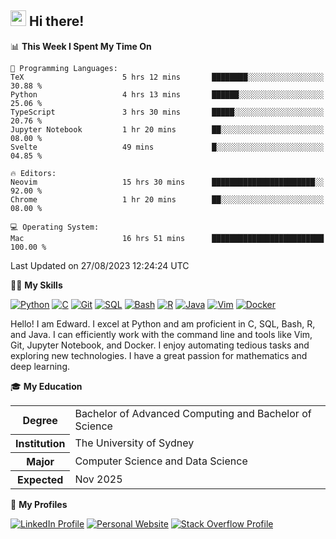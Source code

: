 ## <a href="#"><img src="https://media.giphy.com/media/hvRJCLFzcasrR4ia7z/giphy.gif" width="25px" height="25px"></a> Hi there!

<!--START_SECTION:waka-->
📊 **This Week I Spent My Time On** 

```text
💬 Programming Languages: 
TeX                      5 hrs 12 mins       ████████░░░░░░░░░░░░░░░░░   30.88 % 
Python                   4 hrs 13 mins       ██████░░░░░░░░░░░░░░░░░░░   25.06 % 
TypeScript               3 hrs 30 mins       █████░░░░░░░░░░░░░░░░░░░░   20.76 % 
Jupyter Notebook         1 hr 20 mins        ██░░░░░░░░░░░░░░░░░░░░░░░   08.00 % 
Svelte                   49 mins             █░░░░░░░░░░░░░░░░░░░░░░░░   04.85 % 

🔥 Editors: 
Neovim                   15 hrs 30 mins      ███████████████████████░░   92.00 % 
Chrome                   1 hr 20 mins        ██░░░░░░░░░░░░░░░░░░░░░░░   08.00 % 

💻 Operating System: 
Mac                      16 hrs 51 mins      █████████████████████████   100.00 % 
```


 Last Updated on 27/08/2023 12:24:24 UTC
<!--END_SECTION:waka-->

💪🏻 **My Skills**

[![Python](https://img.shields.io/badge/-Python-yellow?style=flat-square&logo=Python)](#)
[![C     ](https://img.shields.io/badge/-C-blue?style=flat-square&logo=C)](#)
[![Git   ](https://img.shields.io/badge/-Git-grey?style=flat-square&logo=Git)](#)
[![SQL   ](https://img.shields.io/badge/-SQL-grey?style=flat-square&logo=SQLite)](#)
[![Bash  ](https://img.shields.io/badge/-Bash-grey?style=flat-square&logo=GNU-Bash)](#)
[![R     ](https://img.shields.io/badge/-R-grey?style=flat-square&logo=R)](#)
[![Java  ](https://img.shields.io/badge/-Java-grey?style=flat-square&logo=OpenJDK)](#)
[![Vim   ](https://img.shields.io/badge/-Vim-grey?style=flat-square&logo=Vim)](#)
[![Docker](https://img.shields.io/badge/-Docker-grey?style=flat-square&logo=Docker)](#)

Hello! I am Edward. I excel at Python and am proficient in C, SQL, Bash, R, and
Java. I can efficiently work with the command line and tools like Vim, Git,
Jupyter Notebook, and Docker. I enjoy automating tedious tasks and exploring new
technologies. I have a great passion for mathematics and deep learning.

🎓 **My Education**

<table>
<tr>
    <th>Degree</th>
    <td>Bachelor of Advanced Computing and Bachelor of Science</td>
</tr>
<tr>
    <th>Institution</th>
    <td>The University of Sydney</td>
</tr>
<tr>
    <th>Major</th>
    <td>Computer Science and Data Science</td>
</tr>
<tr>
    <th>Expected</th>
    <td>Nov 2025</td>
</tr>
</table>

🔗 **My Profiles**

[![LinkedIn Profile](https://img.shields.io/badge/-LinkedIn-blue?style=social&logo=LinkedIn)](https://www.linkedin.com/in/edward-ji)
[![Personal Website](https://img.shields.io/badge/-Personal%20Website-blue?style=social&logo=Bootstrap)](https://edwardji.dev)
[![Stack Overflow Profile](https://img.shields.io/badge/-Stack%20Overflow-blue?style=social&logo=StackOverflow)](https://stackoverflow.com/users/11658924)
